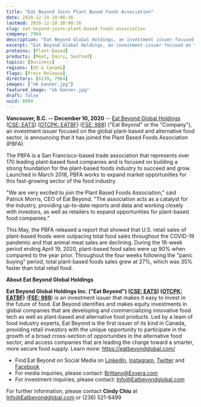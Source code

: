 ```yaml
---
title: "Eat Beyond Joins Plant Based Foods Association"
date: 2020-12-10 20:00:16
lastmod: 2020-12-10 20:00:16
slug: eat-beyond-joins-plant-based-foods-association
company: 7964
description: "Eat Beyond Global Holdings, an investment issuer focused on the global plant-based and alternative food sector, is announcing that it has joined the Plant Based Foods Association (PBFA). The PBFA is a San Francisco-based trade association that represents over 170 leading plant-based food companies and is focused on building a strong foundation for the plant-based foods industry to succeed and grow. Launched in March 2016, PBFA works to expand market opportunities for this fast-growing sector of the food industry."
excerpt: "Eat Beyond Global Holdings, an investment issuer focused on the global plant-based and alternative food sector, is announcing that it has joined the Plant Based Foods Association (PBFA). The PBFA is a San Francisco-based trade association that represents over 170 leading plant-based food companies and is focused on building a strong foundation for the plant-based foods industry to succeed and grow. Launched in March 2016, PBFA works to expand market opportunities for this fast-growing sector of the food industry."
proteins: [Plant-Based]
products: [Meat, Dairy, Seafood]
topics: [Business]
regions: [US & Canada]
flags: [Press Release]
directory: [6139, 7964]
images: ["eb banner.jpg"]
featured_image: "eb banner.jpg"
draft: false
uuid: 8094
---
```

**Vancouver, B.C. -- December 10, 2020** -- [Eat Beyond Global
Holdings](https://eatbeyondglobal.com/) ([CSE:
EATS](https://thecse.com/en/listings/diversified-industries/eat-beyond-global-holdings-inc))
([OTCPK: EATBF](https://www.otcmarkets.com/stock/EATBF/overview)) ([FSE:
988](https://www.boerse-frankfurt.de/equity/eat-beyond-global-hldgs))
("Eat Beyond" or the "Company"), an investment issuer focused on the
global plant-based and alternative food sector, is announcing that it
has joined the Plant Based Foods Association (PBFA).

The PBFA is a San Francisco-based trade association that represents over
170 leading plant-based food companies and is focused on building a
strong foundation for the plant-based foods industry to succeed and
grow. Launched in March 2016, PBFA works to expand market opportunities
for this fast-growing sector of the food industry.

"We are very excited to join the Plant Based Foods Association," said
Patrick Morris, CEO of Eat Beyond. "The association acts as a catalyst
for the industry, providing up-to-date reports and data and working
closely with investors, as well as retailers to expand opportunities for
plant-based food companies."

This May, the PBFA released a report that showed that U.S. retail sales
of plant-based foods were outpacing total food sales throughout the
COVID-19 pandemic and that animal meat sales are declining. During the
16-week period ending April 19, 2020, plant-based food sales were up 90%
when compared to the year prior. Throughout the four weeks following the
"panic buying" period, total plant-based foods sales grew at 27%, which
was 35% faster than total retail food.

**About Eat Beyond Global Holdings**

**Eat Beyond Global Holdings Inc. ("Eat Beyond") ([CSE:
EATS](https://thecse.com/en/listings/diversified-industries/eat-beyond-global-holdings-inc))
([OTCPK: EATBF](https://www.otcmarkets.com/stock/EATBF/overview))**
(**[FSE:
988](https://www.boerse-frankfurt.de/equity/eat-beyond-global-hldgs)**)
is an investment issuer that makes it easy to invest in the future of
food. Eat Beyond identifies and makes equity investments in global
companies that are developing and commercializing innovative food tech
as well as plant-based and alternative food products. Led by a team of
food industry experts, Eat Beyond is the first issuer of its kind in
Canada, providing retail investors with the unique opportunity to
participate in the growth of a broad cross-section of opportunities in
the alternative food sector, and access companies that are leading the
charge toward a smarter, more secure food supply. Learn more:
<https://eatbeyondglobal.com/>

-   Find Eat Beyond on Social Media on
    [LinkedIn](https://www.linkedin.com/company/eat-beyond-global-holdings),
    [Instagram](https://www.instagram.com/eatbeyondglobal/),
    [Twitter](http://twitter.com/eatbeyondglobal) and
    [Facebook](https://www.facebook.com/eatbeyondglobal)
-   For media inquiries, please contact: <Brittany@Exvera.com>
-   For investment inquiries, please contact:
    [I](mailto:Info@Eatbeyondglobal.com)[nfo@Eatbeyondglobal.com](mailto:Info@Eatbeyondglobal.com)

For further information, please contact **Cindy Chiu** at
<Info@Eatbeyondglobal.com> or (236) 521-6499
